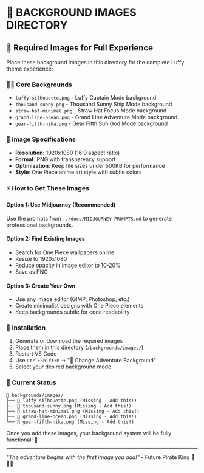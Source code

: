 # 🎨 **BACKGROUND IMAGES DIRECTORY**

## 📁 **Required Images for Full Experience**

Place these background images in this directory for the complete Luffy theme experience:

### **🏴‍☠️ Core Backgrounds**
- `luffy-silhouette.png` - Luffy Captain Mode background
- `thousand-sunny.png` - Thousand Sunny Ship Mode background  
- `straw-hat-minimal.png` - Straw Hat Focus Mode background
- `grand-line-ocean.png` - Grand Line Adventure Mode background
- `gear-fifth-nika.png` - Gear Fifth Sun God Mode background

### **🎯 Image Specifications**
- **Resolution**: 1920x1080 (16:9 aspect ratio)
- **Format**: PNG with transparency support
- **Optimization**: Keep file sizes under 500KB for performance
- **Style**: One Piece anime art style with subtle colors

### **⚡ How to Get These Images**

#### **Option 1: Use Midjourney (Recommended)**
Use the prompts from `../docs/MIDJOURNEY-PROMPTS.md` to generate professional backgrounds.

#### **Option 2: Find Existing Images**
- Search for One Piece wallpapers online
- Resize to 1920x1080
- Reduce opacity in image editor to 10-20%
- Save as PNG

#### **Option 3: Create Your Own**
- Use any image editor (GIMP, Photoshop, etc.)
- Create minimalist designs with One Piece elements
- Keep backgrounds subtle for code readability

### **🔧 Installation**
1. Generate or download the required images
2. Place them in this directory (`/backgrounds/images/`)
3. Restart VS Code
4. Use `Ctrl+Shift+P` → "🎨 Change Adventure Background"
5. Select your desired background mode

### **🎨 Current Status**
```
📁 backgrounds/images/
├── 🔲 luffy-silhouette.png (Missing - Add this!)
├── 🔲 thousand-sunny.png (Missing - Add this!)
├── 🔲 straw-hat-minimal.png (Missing - Add this!)
├── 🔲 grand-line-ocean.png (Missing - Add this!)
└── 🔲 gear-fifth-nika.png (Missing - Add this!)
```

Once you add these images, your background system will be fully functional! 🌟

---
*"The adventure begins with the first image you add!"* - Future Pirate King 👑🏴‍☠️